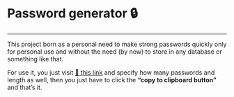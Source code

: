 # Password generator 🔒
---
This project born as a personal need to make strong passwords quickly only for personal use and without the need (by now) to store in any database or something like that.

For use it, you just visit <a href="https://tmorales.dev/gpwd/" target="_blank">🔗 this link</a> and specify how many passwords and length as well, then you just have to click the **“copy to clipboard button”** and that’s it.